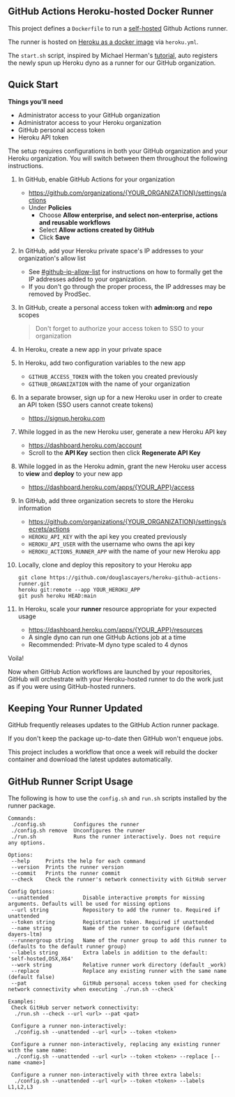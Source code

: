 ## GitHub Actions Heroku-hosted Docker Runner

This project defines a `Dockerfile` to run a [self-hosted](https://docs.github.com/en/actions/hosting-your-own-runners/about-self-hosted-runners) Github Actions runner.

The runner is hosted on [Heroku as a docker image](https://devcenter.heroku.com/articles/build-docker-images-heroku-yml) via `heroku.yml`.

The `start.sh` script, inspired by Michael Herman's [tutorial](https://testdriven.io/blog/github-actions-docker/),
auto registers the newly spun up Heroku dyno as a runner for our GitHub organization.

## Quick Start

**Things you'll need**

- Administrator access to your GitHub organization
- Administrator access to your Heroku organization
- GitHub personal access token
- Heroku API token

The setup requires configurations in both your GitHub organization and your Heroku organization.
You will switch between them throughout the following instructions.

1. In GitHub, enable GitHub Actions for your organization
    - https://github.com/organizations/{YOUR_ORGANIZATION}/settings/actions
    - Under **Policies**
        - Choose **Allow enterprise, and select non-enterprise, actions and reusable workflows**
        - Select **Allow actions created by GitHub**
        - Click **Save**

2. In GitHub, add your Heroku private space's IP addresses to your organization's allow list
    - See [#github-ip-allow-list](https://salesforce-internal.slack.com/archives/C03DY3WAX9Q)
      for instructions on how to formally get the IP addresses added to your organization.
    - If you don't go through the proper process, the IP addresses may be removed by ProdSec.

3. In GitHub, create a personal access token with **admin:org** and **repo** scopes
    > Don't forget to authorize your access token to SSO to your organization

4. In Heroku, create a new app in your private space

5. In Heroku, add two configuration variables to the new app
    - `GITHUB_ACCESS_TOKEN` with the token you created previously
    - `GITHUB_ORGANIZATION` with the name of your organization

6. In a separate browser, sign up for a new Heroku user in order to create an API token (SSO users cannot create tokens)
    - https://signup.heroku.com

7. While logged in as the new Heroku user, generate a new Heroku API key
    - https://dashboard.heroku.com/account
    - Scroll to the **API Key** section then click **Regenerate API Key**

8. While logged in as the Heroku admin, grant the new Heroku user access to **view** and **deploy** to your new app
    - https://dashboard.heroku.com/apps/{YOUR_APP}/access

9. In GitHub, add three organization secrets to store the Heroku information
    - https://github.com/organizations/{YOUR_ORGANIZATION}/settings/secrets/actions
    - `HEROKU_API_KEY` with the api key you created previously
    - `HEROKU_API_USER` with the username who owns the api key
    - `HEROKU_ACTIONS_RUNNER_APP` with the name of your new Heroku app

10. Locally, clone and deploy this repository to your Heroku app

    ```shell
    git clone https://github.com/douglascayers/heroku-github-actions-runner.git
    heroku git:remote --app YOUR_HEROKU_APP
    git push heroku HEAD:main
    ```

11. In Heroku, scale your **runner** resource appropriate for your expected usage
    - https://dashboard.heroku.com/apps/{YOUR_APP}/resources
    - A single dyno can run one GitHub Actions job at a time
    - Recommended: Private-M dyno type scaled to 4 dynos

Voila!

Now when GitHub Action workflows are launched by your repositories, GitHub will orchestrate
with your Heroku-hosted runner to do the work just as if you were using GitHub-hosted runners.

## Keeping Your Runner Updated

GitHub frequently releases updates to the GitHub Action runner package.

If you don't keep the package up-to-date then GitHub won't enqueue jobs.

This project includes a workflow that once a week will rebuild the docker container
and download the latest updates automatically.

## GitHub Runner Script Usage

The following is how to use the `config.sh` and `run.sh` scripts installed by the runner package.

```
Commands:
 ./config.sh         Configures the runner
 ./config.sh remove  Unconfigures the runner
 ./run.sh            Runs the runner interactively. Does not require any options.

Options:
 --help     Prints the help for each command
 --version  Prints the runner version
 --commit   Prints the runner commit
 --check    Check the runner's network connectivity with GitHub server

Config Options:
 --unattended           Disable interactive prompts for missing arguments. Defaults will be used for missing options
 --url string           Repository to add the runner to. Required if unattended
 --token string         Registration token. Required if unattended
 --name string          Name of the runner to configure (default dayers-ltm)
 --runnergroup string   Name of the runner group to add this runner to (defaults to the default runner group)
 --labels string        Extra labels in addition to the default: 'self-hosted,OSX,X64'
 --work string          Relative runner work directory (default _work)
 --replace              Replace any existing runner with the same name (default false)
 --pat                  GitHub personal access token used for checking network connectivity when executing `./run.sh --check`

Examples:
 Check GitHub server network connectivity:
  ./run.sh --check --url <url> --pat <pat>

 Configure a runner non-interactively:
  ./config.sh --unattended --url <url> --token <token>

 Configure a runner non-interactively, replacing any existing runner with the same name:
  ./config.sh --unattended --url <url> --token <token> --replace [--name <name>]

 Configure a runner non-interactively with three extra labels:
  ./config.sh --unattended --url <url> --token <token> --labels L1,L2,L3
```